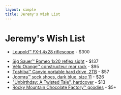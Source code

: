 ```yaml
---
layout: simple
title: Jeremy's Wish List
---
```


# Jeremy's Wish List

- [Leupold™ FX-I 4x28 riflescope](https://amazon.com/dp/B0009JG78Q) - $300
<!-- - [Burris™ 2x20 pistol scope, nickel](https://amazon.com/dp/B000X7CNMI) - $230 -->
- [Sig Sauer™ Romeo 1x20 reflex sight](https://amazon.com/dp/B07T9GK7SR) - $137
- [Vélo Orange™ constructeur rear rack](https://amazon.com/dp/B004JKERFG) - $95
- [Toshiba™ Canvio portable hard drive, 2TB](https://amazon.com/dp/B0BQX6NNVC) - $57
- [Joomra™ sock shoes, dark blue, size 11](https://amazon.com/dp/B09FSYWKV6?th=1&psc=1) - $26
- ["Unbirthday: A Twisted Tale", hardcover](https://amazon.com/dp/product/1484781317) - $13
- [Rocky Mountain Chocolate Factory™ goodies](https://rmcf.cardfoundry.com/giftcards/card_details) - $5+

